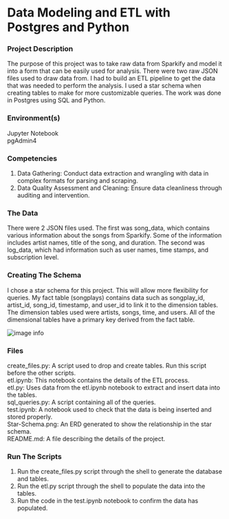 # Data Modeling and ETL with Postgres and Python

### Project Description

The purpose of this project was to take raw data from Sparkify and model it into a form that can be easily used for analysis. There were two raw JSON files used to draw data from. I had to build an ETL pipeline to get the data that was needed to perform the analysis. I used a star schema when creating tables to make for more customizable queries. The work was done in Postgres using SQL and Python. 

### Environment(s)

Jupyter Notebook  
pgAdmin4

### Competencies

1. Data Gathering: Conduct data extraction and wrangling with data in complex formats for parsing and scraping.
2. Data Quality Assessment and Cleaning: Ensure data cleanliness through auditing and intervention.

### The Data

There were 2 JSON files used. The first was song_data, which contains various information about the songs from Sparkify. Some of the information includes artist names, title of the song, and duration. The second was log_data, which had information such as user names, time stamps, and subscription level. 

### Creating The Schema

I chose a star schema for this project. This will allow more flexibility for queries. My fact table (songplays) contains data such as songplay_id, artist_id, song_id, timestamp, and user_id to link it to the dimension tables. The dimension tables used were artists, songs, time, and users. All of the dimensional tables have a primary key derived from the fact table. 

![image info](https://github.com/ltd08a/data-modeling-with-postgres/blob/main/Star-Schema.png)

### Files

create_files.py: A script used to drop and create tables. Run this script before the other scripts.  
etl.ipynb: This notebook contains the details of the ETL process.  
etl.py: Uses data from the etl.ipynb notebook to extract and insert data into the tables.  
sql_queries.py: A script containing all of the queries.  
test.ipynb: A notebook used to check that the data is being inserted and stored properly.  
Star-Schema.png: An ERD generated to show the relationship in the star schema.  
README.md: A file describing the details of the project.  

### Run The Scripts

1. Run the create_files.py script through the shell to generate the database and tables. 
2. Run the etl.py script through the shell to populate the data into the tables.
3. Run the code in the test.ipynb notebook to confirm the data has populated. 
